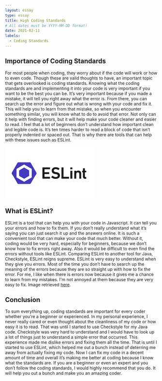```yaml
---
layout: essay
type: essay
title: High Coding Standards
# All dates must be YYYY-MM-DD format!
date: 2021-02-11
labels:
  - Coding Standards
---
```


## Importance of Coding Standards

For most people when coding, they worry about if the code will work or how to even code. Though these are valid thoughts to have, an important topic that gets overlooked is coding standards. Knowing what the coding standards are and implementing it into your code is very important if you want to be the best you can be. It’s very important because if you made a mistake, it will tell you right away what the error is. From there, you can search up the error and figure out what is wrong with your code and fix it. This will help you to learn from that mistake, so when you encounter something similar, you will know what to do to avoid that error. Not only can it help with finding errors, but it will help make your code cleaner and easier to read. I feel that a lot of beginners don’t understand how important clean and legible code is. It’s ten times harder to read a block of code that isn’t properly indented or spaced out. That is why there are tools that can help with these issues such as ESLint. 

<img class="ui medium right floated rounded image" src="../images/eslint.png">

## What is ESLint?

ESLint is a tool that can help you with your code in Javascript. It can tell you your errors and how to fix them. If you don’t really understand what it’s saying you can just search it up and the answers online. It is such a convenient tool that can make your code that much better. Without it, coding would be very hard, especially for beginners, because we don’t know how to fix errors right away. Also it would be difficult to even find the errors without tools like ESLint. Comparing ESLint to another tool for Java, Checkstyle, ESLint reigns supreme. ESLint is very easy to understand when they give you errors. Most of the time you don’t have to search up the meaning of the errors because they are so straight up with how to fix the error. For me, I like when there is errors now because it gives me a chance to learn from my mistakes. I'm not annoyed at them because they are very easy to fix. Image retrieved [here](https://dev.to/lauragift21/quick-guide-to-linting-javascript-codebase-with-eslint-dcf).

## Conclusion

To sum everything up, coding standards are important for every coder whether you’re a beginner or experienced. In my personal experience, I never really cared or even thought about the cleanliness of my code or how easy it is to read. That was until I started to use Checkstyle for my Java code. Checkstyle was very hard to understand and I would have to look up a lot of things just to understand a simple error that occurred. This experience made me dislike errors and fixing them all the time. That is until I started to use ESLint, which helped me out a bunch instead of deterring me away from actually fixing my code. Now I can fix my code in a decent amount of time and overall it’s making me better at coding because I know what the standards are. If you are a beginner or even an expert and you don’t follow the coding standards, I would highly recommend that you do. It will help you out a bunch and make you an amazing coder.


